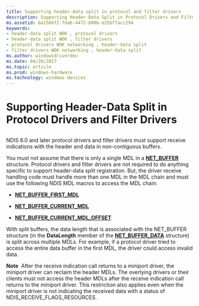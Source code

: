 ```yaml
---
title: Supporting header-data split in protocol and filter drivers
description: Supporting Header-Data Split in Protocol Drivers and Filter Drivers
ms.assetid: ba1566f2-7da6-4472-b00b-e25bf7acc294
keywords:
- header-data split WDK , protocol drivers
- header-data split WDK , filter drivers
- protocol drivers WDK networking , header-data split
- filter drivers WDK networking , header-data split
ms.author: windowsdriverdev
ms.date: 04/20/2017
ms.topic: article
ms.prod: windows-hardware
ms.technology: windows-devices
---
```


# Supporting Header-Data Split in Protocol Drivers and Filter Drivers


## <a href="" id="ddk-supporting-header-data-split-in-protocol-driver-and-filter-drivers"></a>


NDIS 6.0 and later protocol drivers and filter drivers must support receive indications with the header and data in non-contiguous buffers.

You must not assume that there is only a single MDL in a [**NET\_BUFFER**](https://msdn.microsoft.com/library/windows/hardware/ff568376) structure. Protocol drivers and filter drivers are not required to do anything specific to support header-data split registration. But, the driver receive handling code must handle more than one MDL in the MDL chain and must use the following NDIS MDL macros to access the MDL chain:

-   [**NET\_BUFFER\_FIRST\_MDL**](https://msdn.microsoft.com/library/windows/hardware/ff568386)

-   [**NET\_BUFFER\_CURRENT\_MDL**](https://msdn.microsoft.com/library/windows/hardware/ff568379)

-   [**NET\_BUFFER\_CURRENT\_MDL\_OFFSET**](https://msdn.microsoft.com/library/windows/hardware/ff568380)

With split buffers, the data length that is associated with the NET\_BUFFER structure (in the **DataLength** member of the [**NET\_BUFFER\_DATA**](https://msdn.microsoft.com/library/windows/hardware/ff568381) structure) is split across multiple MDLs. For example, if a protocol driver tried to access the entire data buffer in the first MDL, the driver could access invalid data.

**Note**  After the receive indication call returns to a miniport driver, the miniport driver can reclaim the header MDLs. The overlying drivers or their clients must not access the header MDLs after the receive indication call returns to the miniport driver. This restriction also applies even when the miniport driver is not indicating the received data with a status of NDIS\_RECEIVE\_FLAGS\_RESOURCES.

 

 

 





